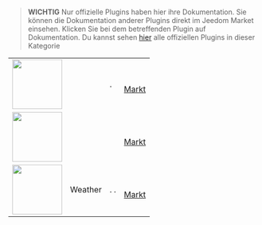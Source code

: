 
# 


>**WICHTIG**
>Nur offizielle Plugins haben hier ihre Dokumentation. Sie können die Dokumentation anderer Plugins direkt im Jeedom Market einsehen. Klicken Sie bei dem betreffenden Plugin auf Dokumentation.
>Du kannst sehen [hier](https://market.jeedom.com/index.php?v=d&p=market&type=plugin&categorie=weather) alle offiziellen Plugins in dieser Kategorie


| | | | |
|--- | --- | --- | ---|
|<img src="netatmoWeather/netatmoWeather_icon.png" class="pluginLogo" width="100" />||.|[](netatmoWeather/index.md)[](netatmoWeather/beta/index.md)<br/>[Markt](https://market.jeedom.com/index.php?v=d&p=market_display&id=133)<br/>[](netatmoWeather/changelog.md)[](netatmoWeather/beta/changelog.md)|
|<img src="publiemeteo/publiemeteo_icon.png" class="pluginLogo" width="100" />|||[](publiemeteo/index.md)[](publiemeteo/beta/index.md)<br/>[Markt](https://market.jeedom.com/index.php?v=d&p=market_display&id=2318)<br/>[](publiemeteo/changelog.md)[](publiemeteo/beta/changelog.md)|
|<img src="weather/weather_icon.png" class="pluginLogo" width="100" />|Weather|. .|[](weather/index.md)[](weather/beta/index.md)<br/>[Markt](https://market.jeedom.com/index.php?v=d&p=market_display&id=7)<br/>[](weather/changelog.md)[](weather/beta/changelog.md)|
